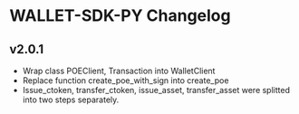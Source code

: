 # WALLET-SDK-PY Changelog

## v2.0.1

* Wrap class POEClient, Transaction into WalletClient
* Replace function create_poe_with_sign into create_poe
* Issue_ctoken, transfer_ctoken, issue_asset, transfer_asset were splitted into two steps separately.

